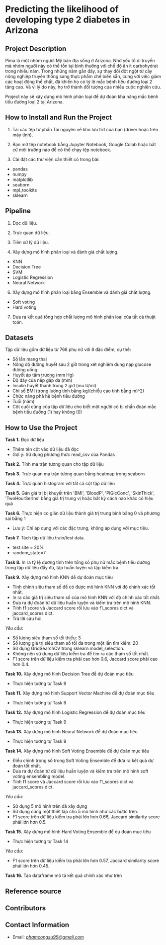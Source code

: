 # Predicting the likelihood of developing type 2 diabetes in Arizona

## Project Description
Pima là một nhóm người Mỹ bản địa sống ở Arizona. Nhờ yếu tố di truyền mà nhóm người này có thể tồn tại bình thường với chế độ ăn ít carbohydrat trong nhiều năm. Trong những năm gần đây, sự thay đổi đột ngột từ cây nông nghiệp truyền thống sang thực phẩm chế biến sẵn, cùng với việc giảm các hoạt động thể chất, đã khiến họ có tỷ lệ mắc bệnh tiểu đường loại 2 tăng cao. Và vì lý do này, họ trở thành đối tượng của nhiều cuộc nghiên cứu.

Project này sẽ xây dựng mô hình phân loại để dự đoán khả năng mắc bệnh tiểu đường loại 2 tại Arizona.

## How to Install and Run the Project
1. Tải các tệp từ phần Tài nguyên về kho lưu trữ của bạn (driver hoặc trên máy tính).

2. Bạn mở tệp notebook bằng Jupyter Notebook, Google Colab hoặc bất cứ môi trường nào để có thể chạy tệp notebook.

3. Cài đặt các thư viện cần thiết có trong bài:
* pandas
* numpy
* matplotlib
* seaborn
* mpl_toolkits
* sklearn

## Pipeline 

1. Đọc dữ liệu.

3. Trực quan dữ liệu.

4. Tiền xử lý dữ liệu.

5. Xây dựng mô hình phân loại và đánh giá chất lượng.
* KNN
* Decision Tree
* SVM
* Logistic Regression
* Neural Network

6. Xây dựng mô hình phân loại bằng Ensemble và đánh giá chất lượng.
* Soft voting
* Hard voting

7. Đưa ra kết quả tổng hợp chất lượng mô hình phân loại của tất cả thuật toán.

## Datasets

Tập dữ liệu gồm dữ liệu từ 768 phụ nữ với 8 đặc điểm, cụ thể:

* Số lần mang thai
* Nồng độ đường huyết sau 2 giờ trong xét nghiệm dung nạp glucose đường uống
* Huyết áp tâm trương (mm Hg)
* Độ dày của nếp gấp da (mm)
* Insulin huyết thanh trong 2 giờ (mu U/ml)
* Chỉ số BMI (trọng lượng tính bằng kg/(chiều cao tính bằng m)^2)
* Chức năng phả hệ bệnh tiểu đường
* Tuổi (năm)
* Cột cuối cùng của tập dữ liệu cho biết một người có bị chẩn đoán mắc bệnh tiểu đường (1) hay không (0)

## How to Use the Project
**Task 1.** Đọc dữ liệu

* Thêm tên cột vào dữ liệu đã đọc
* Gợi ý: Sử dụng phương thức read_csv của Pandas

**Task 2.** Tính ma trận tương quan cho tập dữ liệu

**Task 3.** Trực quan ma trận tương quan bằng heatmap trong seaborn

**Task 4.** Trực quan histogram với tất cả cột tập dữ liệu

**Task 5.** Gán giá trị bị khuyết trên 'BMI', 'BloodP', 'PlGlcConc', 'SkinThick', 'TwoHourSerIns' bằng giá trị trung vị hoặc bất kỳ cách nào khác có hiệu quả

**Task 6.** Thực hiện co giãn dữ liệu thành giá trị trung bình bằng 0 và phương sai bằng 1

* Lưu ý: Chỉ áp dụng với các đặc trưng, không áp dụng với mục tiêu.

**Task 7.** Tách tập dữ liệu train/test data.

* test site = 20%
* random_state=7

**Task 8.** In ra tỷ lệ dương tính trên tổng số phụ nữ mắc bệnh tiểu đường trong tập dữ liệu đầy đủ, tập huấn luyện và tập kiểm tra

**Task 9.** Xây dựng mô hình KNN để dự đoán mục tiêu
* Tinh chỉnh siêu tham số để có được mô hình KNN với độ chính xác tốt nhất.
* In ra các giá trị siêu tham số của mô hình KNN với độ chính xác tốt nhất.
* Đưa ra dự đoán từ dữ liệu huấn luyện và kiếm tra trên mô hình KNN.
* Tính f1 score và Jaccard score rồi lưu vào f1_scores dict và jaccard_scores dict.
* Trả lời câu hỏi.

*Yêu cầu:*
* Số lượng siêu tham số tối thiểu: 3
* Số lượng giá trị siêu tham số tối đa trong một lần tìm kiếm: 20
* Sử dụng GridSearchCV trong sklearn.model_selection.
* Không nên sử dụng dữ liệu kiểm tra để tìm ra các tham số tốt nhất.
* F1 score trên dữ liệu kiểm tra phải cao hơn 0.6, Jaccard score phải cao hơn 0.4.

**Task 10.** Xây dựng mô hình Decision Tree để dự đoán mục tiêu

* Thực hiện tương tự Task 9

**Task 11.** Xây dựng mô hình Support Vector Machine để dự đoán mục tiêu

* Thực hiện tương tự Task 9

**Task 12.** Xây dựng mô hình Logistic Regression để dự đoán mục tiêu

* Thực hiện tương tự Task 9

**Task 13.** Xây dựng mô hình Neural Network để dự đoán mục tiêu

* Thực hiện tương tự Task 9

**Task 14.** Xây dựng mô hình Soft Voting Ensemble để dự đoán mục tiêu

* Điều chỉnh trọng số trong Soft Voting Ensemble để đưa ra kết quả dự đoán tốt nhất.
* Đưa ra dự đoán từ dữ liệu huấn luyện và kiếm tra trên mô hình soft voting ensembling model.
* Tính f1 score và Jaccard score rồi lưu vào f1_scores dict và jaccard_scores dict.

*Yêu cầu:*
* Sử dụng 5 mô hình trên đã xây dựng
* Sử dụng cùng một thiết lập cho 5 mô hình như các bước trên.
* F1 score trên dữ liệu kiểm tra phải lớn hơn 0.66, Jaccard similarity score phải lớn hơn 0.5.

**Task 15.** Xây dựng mô hình Hard Voting Ensemble để dự đoán mục tiêu

* Thực hiện tương tự Task 14

*Yêu cầu:*
* F1 score trên dữ liệu kiểm tra phải lớn hơn 0.57, Jaccard similarity score phải lớn hơn 0.45.

**Task 16.** Tạo dataframe mô tả kết quả chính xác như trên

## Reference source

## Contributors

## Contact Information
* Email: *phamcongsu95@gmail.com*
